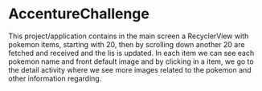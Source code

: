 # AccentureChallenge

This project/application contains in the main screen
    a RecyclerView with pokemon items, starting with 20, then by scrolling down
    another 20 are fetched and received and the lis is updated.
    In each item we can see each pokemon name and front default image and by clicking
    in a item, we go to the detail activity where we see more images related to the pokemon
    and other information regarding.
